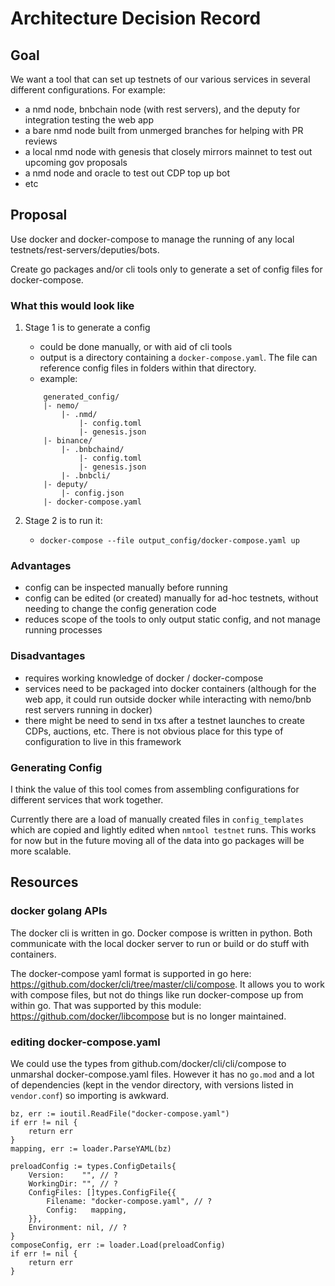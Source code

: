 # Architecture Decision Record

## Goal

We want a tool that can set up testnets of our various services in several different configurations. For example:

- a nmd node, bnbchain node (with rest servers), and the deputy for integration testing the web app
- a bare nmd node built from unmerged branches for helping with PR reviews
- a local nmd node with genesis that closely mirrors mainnet to test out upcoming gov proposals
- a nmd node and oracle to test out CDP top up bot
- etc

## Proposal

Use docker and docker-compose to manage the running of any local testnets/rest-servers/deputies/bots.

Create go packages and/or cli tools only to generate a set of config files for docker-compose.

### What this would look like

1) Stage 1 is to generate a config

	- could be done manually, or with aid of cli tools
	- output is a directory containing a `docker-compose.yaml`. The file can reference config files in folders within that directory.
	- example:
	```
		generated_config/
		|- nemo/
			|- .nmd/
				|- config.toml
				|- genesis.json
		|- binance/
			|- .bnbchaind/
				|- config.toml
				|- genesis.json
			|- .bnbcli/
		|- deputy/
			|- config.json
		|- docker-compose.yaml
	```

1) Stage 2 is to run it:
	- `docker-compose --file output_config/docker-compose.yaml up`

### Advantages

- config can be inspected manually before running
- config can be edited (or created) manually for ad-hoc testnets, without needing to change the config generation code
- reduces scope of the tools to only output static config, and not manage running processes

### Disadvantages

- requires working knowledge of docker / docker-compose
- services need to be packaged into docker containers (although for the web app, it could run outside docker while interacting with nemo/bnb rest servers running in docker)
- there might be need to send in txs after a testnet launches to create CDPs, auctions, etc. There is not obvious place for this type of configuration to live in this framework

### Generating Config

I think the value of this tool comes from assembling configurations for different services that work together.

Currently there are a load of manually created files in `config_templates` which are copied and lightly edited when `nmtool testnet` runs. This works for now but in the future moving all of the data into go packages will be more scalable.

## Resources

### docker golang APIs

The docker cli is written in go. Docker compose is written in python. Both communicate with the local docker server to run or build or do stuff with containers.

The docker-compose yaml format is supported in go here: https://github.com/docker/cli/tree/master/cli/compose. It allows you to work with compose files, but not do things like run docker-compose up from within go. That was supported by this module: https://github.com/docker/libcompose but is no longer maintained.

### editing docker-compose.yaml

We could use the types from github.com/docker/cli/cli/compose to unmarshal docker-compose.yaml files. However it has no `go.mod` and a lot of dependencies (kept in the vendor directory, with versions listed in `vendor.conf`) so importing is awkward.

	bz, err := ioutil.ReadFile("docker-compose.yaml")
	if err != nil {
		return err
	}
	mapping, err := loader.ParseYAML(bz)

	preloadConfig := types.ConfigDetails{
		Version:    "", // ?
		WorkingDir: "", // ?
		ConfigFiles: []types.ConfigFile{{
			Filename: "docker-compose.yaml", // ?
			Config:   mapping,
		}},
		Environment: nil, // ?
	}
	composeConfig, err := loader.Load(preloadConfig)
	if err != nil {
		return err
	}
